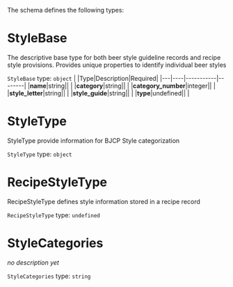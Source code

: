The schema defines the following types:

# StyleBase
The descriptive base type for both beer style guideline records and recipe style provisions. Provides unique properties to identify individual beer styles
  
`StyleBase` type: `object`
|   |Type|Description|Required|
|---|----|-----------|--------|
|**name**|string|| |
|**category**|string|| |
|**category_number**|integer|| |
|**style_letter**|string|| |
|**style_guide**|string|| |
|**type**|undefined|| |
# StyleType
StyleType provide information for BJCP Style categorization
  
`StyleType` type: `object`
# RecipeStyleType
RecipeStyleType defines style information stored in a recipe record
  
`RecipeStyleType` type: `undefined`
# StyleCategories
*no description yet*
  
`StyleCategories` type: `string`
